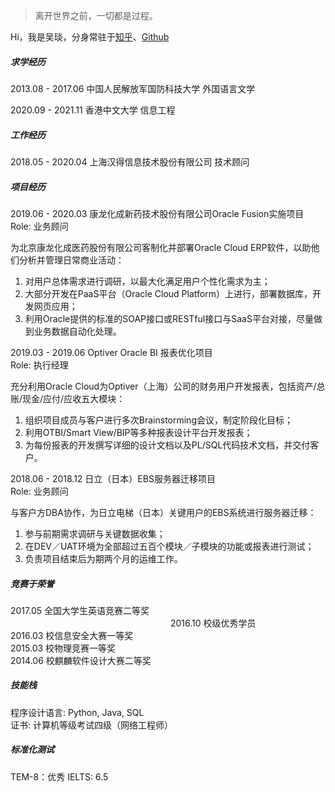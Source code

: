 > 离开世界之前，一切都是过程。

Hi，我是吴琰，分身常驻于[知乎](https://www.zhihu.com/people/wu-yan-98-14)、[Github](https://github.com/Lov3Camille)


##### 求学经历

2013.08 - 2017.06 中国人民解放军国防科技大学 外国语言文学

2020.09 - 2021.11 香港中文大学 信息工程

##### 工作经历

2018.05 - 2020.04 上海汉得信息技术股份有限公司 技术顾问

##### 项目经历

2019.06 - 2020.03 康龙化成新药技术股份有限公司Oracle Fusion实施项目                                                       
Role: 业务顾问

为北京康龙化成医药股份有限公司客制化并部署Oracle Cloud ERP软件，以助他们分析并管理日常商业活动：
1. 对用户总体需求进行调研，以最大化满足用户个性化需求为主；
2. 大部分开发在PaaS平台（Oracle Cloud Platform）上进行，部署数据库，开发网页应用；
3. 利用Oracle提供的标准的SOAP接口或RESTful接口与SaaS平台对接，尽量做到业务数据自动化处理。

2019.03 - 2019.06 Optiver Oracle BI 报表优化项目                                                            
Role: 执行经理

充分利用Oracle Cloud为Optiver（上海）公司的财务用户开发报表，包括资产/总账/现金/应付/应收五大模块：
1. 组织项目成员与客户进行多次Brainstorming会议，制定阶段化目标；
2. 利用OTBI/Smart View/BIP等多种报表设计平台开发报表；
3. 为每份报表的开发撰写详细的设计文档以及PL/SQL代码技术文档，并交付客户。

2018.06 - 2018.12 日立（日本）EBS服务器迁移项目                             						     
Role: 业务顾问

与客户方DBA协作，为日立电梯（日本）关键用户的EBS系统进行服务器迁移：
1. 参与前期需求调研与关键数据收集；
2. 在DEV／UAT环境为全部超过五百个模块／子模块的功能或报表进行测试；
3. 负责项目结束后为期两个月的运维工作。

##### 竞赛于荣誉

2017.05 全国大学生英语竞赛二等奖                                    　　　　　　　　　　　　　　　　　　 
2016.10 校级优秀学员                                                                	　				 
2016.03 校信息安全大赛一等奖                               　　　　　　　　　　　　　　　　　　			
2015.03 校物理竞赛一等奖                                                              　　　　　　　　　  
2014.06 校麒麟软件设计大赛二等奖　　　　　　　　　　　　　　　　　　　　　　　　　 	                      

##### 技能栈

程序设计语言: Python, Java, SQL			
证书: 计算机等级考试四级（网络工程师）

##### 标准化测试

TEM-8：优秀
IELTS: 6.5